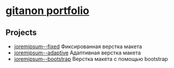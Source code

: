 # [gitanon portfolio](https://gitanon.github.io/)

## Projects

* [joremipsum--fixed](https://github.com/gitanon/gitanon.github.io/tree/master/projects/joremipsum--fixed)
  Фиксированная верстка макета
* [joremipsum--adaptive](https://github.com/gitanon/gitanon.github.io/tree/master/projects/joremipsum--adaptive)
  Адаптивная верстка макета
* [joremipsum--bootstrap](https://github.com/gitanon/gitanon.github.io/tree/master/projects/joremipsum--bootstrap)
  Верстка макета с помощью bootstrap